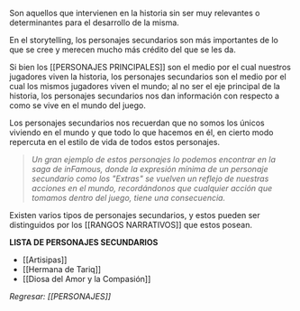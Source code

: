 Son aquellos que intervienen en la historia sin ser muy relevantes o determinantes para el desarrollo de la misma.

En el storytelling, los personajes secundarios son más importantes de lo que se cree y merecen mucho más crédito del que se les da.

Si bien los [[PERSONAJES PRINCIPALES]] son el medio por el cual nuestros jugadores viven la historia, los personajes secundarios son el medio por el cual los mismos jugadores viven el mundo; al no ser el eje principal de la historia, los personajes secundarios nos dan información con respecto a como se vive en el mundo del juego.

Los personajes secundarios nos recuerdan que no somos los únicos viviendo en el mundo y que todo lo que hacemos en él, en cierto modo repercuta en el estilo de vida de todos estos personajes.

> *Un gran ejemplo de estos personajes lo podemos encontrar en la saga de inFamous, donde la expresión mínima de un personaje secundario como los "Extras" se vuelven un reflejo de nuestras acciones en el mundo, recordándonos que cualquier acción que tomamos dentro del juego, tiene una consecuencia.*

Existen varios tipos de personajes secundarios, y estos pueden ser distinguidos por los [[RANGOS NARRATIVOS]] que estos posean.

**LISTA DE PERSONAJES SECUNDARIOS**
- [[Artisipas]]
- [[Hermana de Tariq]]
- [[Diosa del Amor y la Compasión]]

_Regresar: [[PERSONAJES]]_